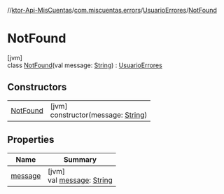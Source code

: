 //[ktor-Api-MisCuentas](../../../../index.md)/[com.miscuentas.errors](../../index.md)/[UsuarioErrores](../index.md)/[NotFound](index.md)

# NotFound

[jvm]\
class [NotFound](index.md)(val message: [String](https://kotlinlang.org/api/latest/jvm/stdlib/kotlin/-string/index.html)) : [UsuarioErrores](../index.md)

## Constructors

| | |
|---|---|
| [NotFound](-not-found.md) | [jvm]<br>constructor(message: [String](https://kotlinlang.org/api/latest/jvm/stdlib/kotlin/-string/index.html)) |

## Properties

| Name | Summary |
|---|---|
| [message](../message.md) | [jvm]<br>val [message](../message.md): [String](https://kotlinlang.org/api/latest/jvm/stdlib/kotlin/-string/index.html) |
